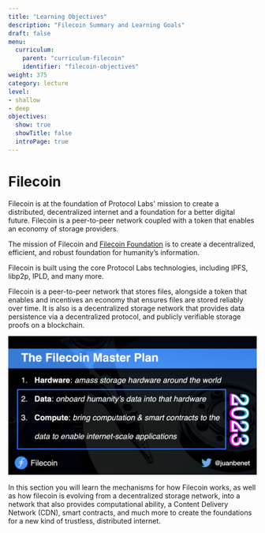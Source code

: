```yaml
---
title: "Learning Objectives"
description: "Filecoin Summary and Learning Goals"
draft: false
menu:
  curriculum:
    parent: "curriculum-filecoin"
    identifier: "filecoin-objectives"
weight: 375
category: lecture
level:
- shallow
- deep
objectives:
  show: true
  showTitle: false
  introPage: true
---
```



# Filecoin

Filecoin is at the foundation of Protocol Labs' mission to create a distributed, decentralized internet and a foundation for a better digital future. Filecoin is a peer-to-peer network coupled with a token that enables an economy of storage providers.

The mission of Filecoin and [Filecoin Foundation](https://fil.org/) is to create a decentralized, efficient, and robust foundation for humanity’s information.

Filecoin is built using the core Protocol Labs technologies, including IPFS, libp2p, IPLD, and many more.

Filecoin is a peer-to-peer network that stores files, alongside a token that enables and incentives an economy that ensures files are stored reliably over time.  It is also is a decentralized storage network that provides data persistence via a decentralized protocol, and publicly verifiable storage proofs on a blockchain.

![Filecoin Master Plan](fil-master-plan.png)

In this section you will learn the mechanisms for how Filecoin works, as well as how filecoin is evolving from a decentralized storage network, into a network that also provides computational ability, a Content Delivery Network (CDN), smart contracts, and much more to create the foundations for a new kind of trustless, distributed internet.

